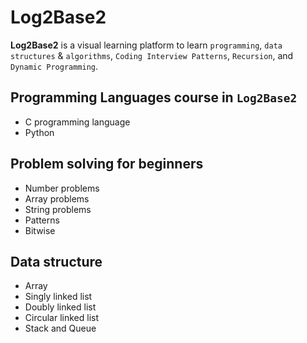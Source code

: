 # Log2Base2
**Log2Base2** is a visual learning platform to learn `programming`, `data structures` & `algorithms`, 
`Coding Interview Patterns`, `Recursion`,  and `Dynamic Programming`.

## Programming Languages course in `Log2Base2`
- C programming language
- Python


## Problem solving for beginners
- Number problems
- Array problems
- String problems
- Patterns
- Bitwise

## Data structure
- Array
- Singly linked list
- Doubly linked list
- Circular linked list
- Stack and Queue
